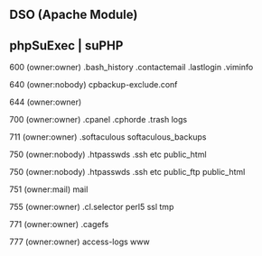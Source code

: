  DSO (Apache Module)
--------------------------


 phpSuExec | suPHP 
-----------------------
600 (owner:owner)
  .bash_history
  .contactemail
  .lastlogin
  .viminfo

640 (owner:nobody)
  cpbackup-exclude.conf

644 (owner:owner)

700 (owner:owner)
  .cpanel
  .cphorde
  .trash
  logs

711 (owner:owner)
  .softaculous
  softaculous_backups

750 (owner:nobody)
  .htpasswds
  .ssh
  etc
  public_html

750 (owner:nobody)
  .htpasswds
  .ssh
  etc
  public_ftp
  public_html

751 (owner:mail)
  mail

755 (owner:owner)
  .cl.selector
  perl5
  ssl
  tmp

771 (owner:owner)
  .cagefs

777 (owner:owner)
  access-logs
  www
